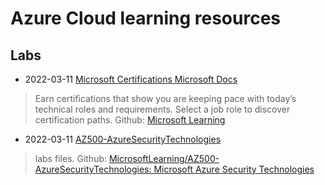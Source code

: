 # Azure Cloud learning resources

## Labs
- 2022-03-11 [Microsoft Certifications Microsoft Docs](https://docs.microsoft.com/en-us/learn/certifications/)
> Earn certifications that show you are keeping pace with today’s technical roles and requirements. Select a job role to discover certification paths. Github: [Microsoft Learning](https://github.com/MicrosoftLearning)
- 2022-03-11 [AZ500-AzureSecurityTechnologies](https://microsoftlearning.github.io/AZ500-AzureSecurityTechnologies/)
> labs files. Github: [MicrosoftLearning/AZ500-AzureSecurityTechnologies: Microsoft Azure Security Technologies](https://github.com/MicrosoftLearning/AZ500-AzureSecurityTechnologies)


